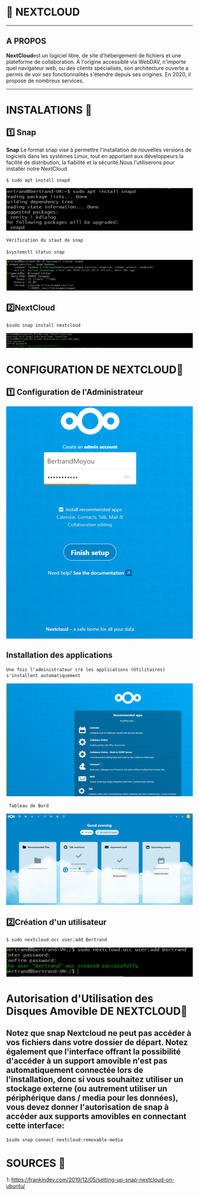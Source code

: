 # :pushpin: NEXTCLOUD

---
## A PROPOS 
 **NextCloud**est un logiciel libre, de site d'hébergement de fichiers et une plateforme de collaboration. À l'origine accessible via WebDAV, n'importe quel navigateur web, ou des clients spécialisés, son architecture ouverte a permis de voir ses fonctionnalités s'étendre depuis ses origines. En 2020, il propose de nombreux services.

---

# INSTALATIONS :round_pushpin:

## :one: Snap  
**Snap** Le format snap vise à permettre l'installation de nouvelles versions de logiciels dans les systèmes Linux, tout en apportant aux développeurs la facilité de distribution, la fiabilité et la sécurité.Nous l'utiliserons pour installer notre NextCloud 
```
$ sudo apt install snapd
```
![install snap](Img/image-1.PNG)

```
Vérification du staut de snap

$systemctl status snap
```
![Verif status snap](Img/image-2.PNG)

## :two:NextCloud
```
$sudo snap install nextcloud
```
![install nextcloud](Img/image-3.PNG)

# CONFIGURATION DE NEXTCLOUD:round_pushpin:

## :one: Configuration de l'Administrateur
![Config Admin](Img/image-4.PNG)
## Installation des applications

```
Une fois l'administrateur cré les applications (Utilitaires) s'installent automatiquement
```
![install app](Img/image-5.PNG)

```
 Tableau de Bord
```
![Tableau bor](Img/image-6.PNG)

## :two:Création d'un utilisateur
```
$ sudo nextcloud.occ user:add Bertrand
```
![cre user](Img/image-7.PNG)

# Autorisation d'Utilisation des Disques Amovible DE NEXTCLOUD:round_pushpin:

## Notez que snap Nextcloud ne peut pas accéder à vos fichiers dans votre dossier de départ. Notez également que l'interface offrant la possibilité d'accéder à un support amovible n'est pas automatiquement connectée lors de l'installation, donc si vous souhaitez utiliser un stockage externe (ou autrement utiliser un périphérique dans / media pour les données), vous devez donner l'autorisation de snap à accéder aux supports amovibles en connectant cette interface:
```
$sudo snap connect nextcloud:removable-media
```

#  SOURCES :round_pushpin:

1: https://frankindev.com/2019/12/05/setting-up-snap-nextcloud-on-ubuntu/



